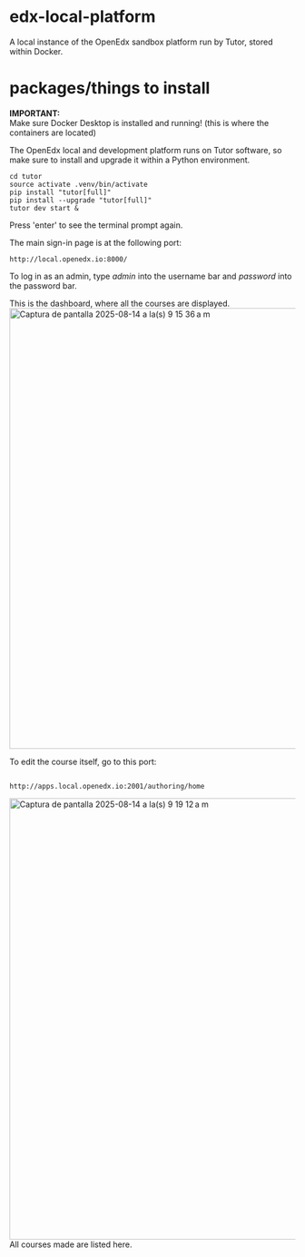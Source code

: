 # edx-local-platform
A local instance of the OpenEdx sandbox platform run by Tutor, stored within Docker.  

# packages/things to install
**IMPORTANT:**  
Make sure Docker Desktop is installed and running! (this is where the containers are located)  
  
The OpenEdx local and development platform runs on Tutor software, so make sure to install and upgrade it within a Python environment.    
```
cd tutor
source activate .venv/bin/activate
pip install "tutor[full]"
pip install --upgrade "tutor[full]"
tutor dev start &
```
Press 'enter' to see the terminal prompt again.  
  
The main sign-in page is at the following port:  
```
http://local.openedx.io:8000/
```
To log in as an admin, type *admin* into the username bar and *password* into the password bar.  
  
This is the dashboard, where all the courses are displayed.
<img width="1512" height="777" alt="Captura de pantalla 2025-08-14 a la(s) 9 15 36 a m" src="https://github.com/user-attachments/assets/eb35809d-df2a-4fc3-ac51-b4f48e87cd11" />  
  
To edit the course itself, go to this port:
```

http://apps.local.openedx.io:2001/authoring/home
```
<img width="1512" height="778" alt="Captura de pantalla 2025-08-14 a la(s) 9 19 12 a m" src="https://github.com/user-attachments/assets/e6849460-fcda-4e7b-bfbd-7f9cd9ba3e69" />
All courses made are listed here.
